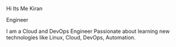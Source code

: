 Hi Its Me Kiran

Engineer

I am a Cloud and DevOps Engineer Passionate about learning new technologies like Linux, Cloud, DevOps, Automation.

